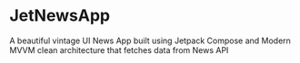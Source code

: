 # JetNewsApp
A beautiful vintage UI News App built using Jetpack Compose and Modern MVVM clean architecture that fetches data from News API
